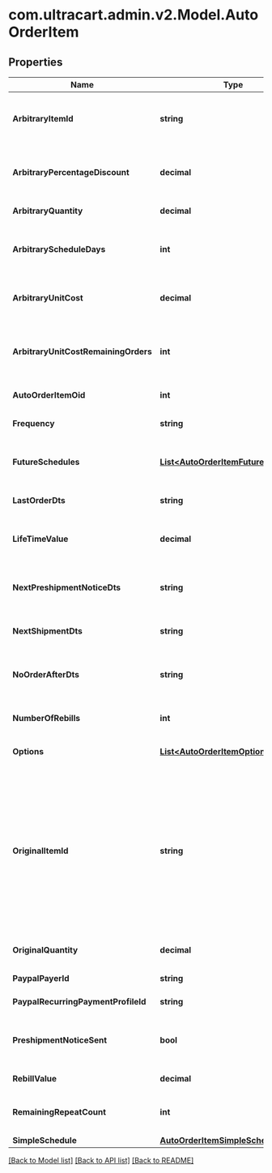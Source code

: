 
# com.ultracart.admin.v2.Model.AutoOrderItem

## Properties

Name | Type | Description | Notes
------------ | ------------- | ------------- | -------------
**ArbitraryItemId** | **string** | Arbitrary item id that should be rebilled instead of the normal schedule | [optional] 
**ArbitraryPercentageDiscount** | **decimal** | An arbitrary percentage discount to provide on future rebills | [optional] 
**ArbitraryQuantity** | **decimal** | Arbitrary quantity to rebill | [optional] 
**ArbitraryScheduleDays** | **int** | The number of days to rebill if the frequency is set to an arbitrary number of days | [optional] 
**ArbitraryUnitCost** | **decimal** | Arbitrary unit cost that rebills of this item should occur at | [optional] 
**ArbitraryUnitCostRemainingOrders** | **int** | The number of rebills to give the arbitrary unit cost on before reverting to normal pricing. | [optional] 
**AutoOrderItemOid** | **int** | Primary key of AutoOrderItem | [optional] 
**Frequency** | **string** | Frequency of the rebill if not a fixed schedule | [optional] 
**FutureSchedules** | [**List&lt;AutoOrderItemFutureSchedule&gt;**](AutoOrderItemFutureSchedule.md) | The future rebill schedule for this item up to the next ten rebills | [optional] 
**LastOrderDts** | **string** | Date/time of the last order of this item | [optional] 
**LifeTimeValue** | **decimal** | The life time value of this item including the original purchase | [optional] 
**NextPreshipmentNoticeDts** | **string** | The date/time of when the next pre-shipment notice should be sent | [optional] 
**NextShipmentDts** | **string** | Date/time that this item is scheduled to rebill | [optional] 
**NoOrderAfterDts** | **string** | Date/time after which no additional rebills of this item should occur | [optional] 
**NumberOfRebills** | **int** | The number of times this item has rebilled | [optional] 
**Options** | [**List&lt;AutoOrderItemOption&gt;**](AutoOrderItemOption.md) | Options associated with this item | [optional] 
**OriginalItemId** | **string** | The original item id purchased.  This item controls scheduling.  If you wish to modify a schedule, for example, from monthly to yearly, change this item from your monthly item to your yearly item, and then change the next_shipment_dts to your desired date. | [optional] 
**OriginalQuantity** | **decimal** | The original quantity purchased | [optional] 
**PaypalPayerId** | **string** | The PayPal Payer ID tied to this item | [optional] 
**PaypalRecurringPaymentProfileId** | **string** | The PayPal Profile ID tied to this item | [optional] 
**PreshipmentNoticeSent** | **bool** | True if the preshipment notice associated with the next rebill has been sent | [optional] 
**RebillValue** | **decimal** | The value of the rebills of this item | [optional] 
**RemainingRepeatCount** | **int** | The number of rebills remaining before this item is complete | [optional] 
**SimpleSchedule** | [**AutoOrderItemSimpleSchedule**](AutoOrderItemSimpleSchedule.md) |  | [optional] 

[[Back to Model list]](../README.md#documentation-for-models)
[[Back to API list]](../README.md#documentation-for-api-endpoints)
[[Back to README]](../README.md)

